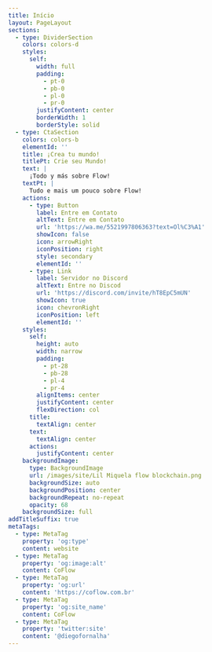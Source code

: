```yaml
---
title: Início
layout: PageLayout
sections:
  - type: DividerSection
    colors: colors-d
    styles:
      self:
        width: full
        padding:
          - pt-0
          - pb-0
          - pl-0
          - pr-0
        justifyContent: center
        borderWidth: 1
        borderStyle: solid
  - type: CtaSection
    colors: colors-b
    elementId: ''
    title: ¡Crea tu mundo!
    titlePt: Crie seu Mundo!
    text: |
      ¡Todo y más sobre Flow!
    textPt: |
      Tudo e mais um pouco sobre Flow!
    actions:
      - type: Button
        label: Entre em Contato
        altText: Entre em Contato
        url: 'https://wa.me/5521997806363?text=Ol%C3%A1'
        showIcon: false
        icon: arrowRight
        iconPosition: right
        style: secondary
        elementId: ''
      - type: Link
        label: Servidor no Discord
        altText: Entre no Discod
        url: 'https://discord.com/invite/hT8EpC5mUN'
        showIcon: true
        icon: chevronRight
        iconPosition: left
        elementId: ''
    styles:
      self:
        height: auto
        width: narrow
        padding:
          - pt-28
          - pb-28
          - pl-4
          - pr-4
        alignItems: center
        justifyContent: center
        flexDirection: col
      title:
        textAlign: center
      text:
        textAlign: center
      actions:
        justifyContent: center
    backgroundImage:
      type: BackgroundImage
      url: /images/site/Lil Miquela flow blockchain.png
      backgroundSize: auto
      backgroundPosition: center
      backgroundRepeat: no-repeat
      opacity: 68
    backgroundSize: full
addTitleSuffix: true
metaTags:
  - type: MetaTag
    property: 'og:type'
    content: website
  - type: MetaTag
    property: 'og:image:alt'
    content: CoFlow
  - type: MetaTag
    property: 'og:url'
    content: 'https://coflow.com.br'
  - type: MetaTag
    property: 'og:site_name'
    content: CoFlow
  - type: MetaTag
    property: 'twitter:site'
    content: '@diegofornalha'
---
```

